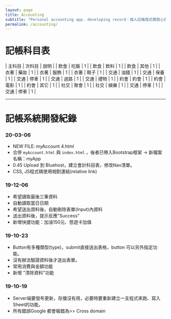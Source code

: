 ```yaml
---
layout: page
title: Accounting
subtitle: "Personal accounting app. developing record｜個人記帳程式開發心得"
permalink: /accounting/
---
```



# 記帳科目表

| 主科目   | 次科目  | 說明 |
| 飲食   | 吃飯  | 1 |
| 飲食   | 飲料  | 1 |
| 飲食   | 其他  | 1 |
| 衣著   | 藥妝  | 1 |
| 衣著   | 服飾  | 1 |
| 衣著   | 鞋子  | 1 |
| 交通   | 油錢  | 1 |
| 交通   | 保養  | 1 |
| 交通   | 停車  | 1 |
| 交通   | 過路  | 1 |
| 交通   | 禮物  | 1 |
| 約會   | 約會  | 1 |
| 約會   | 電影  | 1 |
| 約會   | 其它  | 1 |
| 社交   | 聚會  | 1 |
| 社交   | 娛樂  | 1 |
| 交通   | 停車  | 1 |
| 交通   | 停車  | 1 |

---

# 記帳系統開發紀錄

### 20-03-06
- NEW FILE: myAccount 4.html
- 合併 `myAccount.html` 與 `index.html` ，後者已帶入Bootstrap框架 -> 新檔案名稱：myApp
- 0.45 Upload 到 Bluehost，建立會計科目表，修改Nav清單。
- CSS, JS程式碼使用相對連結(relative link)


### 19-12-06
- 希望讀取最後三筆資料
- 自動讀取當日日期
- 希望送出資料後，自動刪除表單(Input)內資料
- 送出資料後，提示反應"Success"
- 新增快捷功能：加油150元、悠遊卡加值


### 19-10-23
- Button有多種類型(type)，submit直接送出表格，button 可以另外指定功能。
- 沒有辦法驗證資料後才送出表單。
- 常用消費與金額功能
- 新增 "清除資料"功能 

### 19-10-19
- Server端要發布更新，存擋沒有用，必要時要重新建立一支程式來跑、寫入Sheet的功能。
- 所有錯誤Google 都會報錯為>> Cross domain
